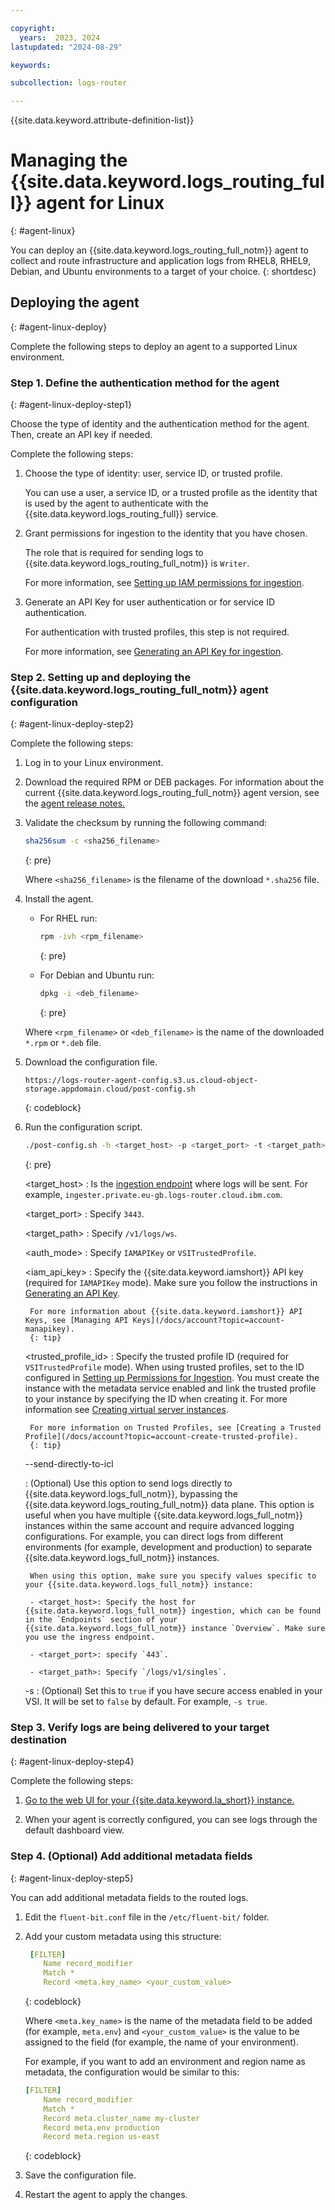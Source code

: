 ```yaml
---

copyright:
  years:  2023, 2024
lastupdated: "2024-08-29"

keywords:

subcollection: logs-router

---
```


{{site.data.keyword.attribute-definition-list}}

# Managing the {{site.data.keyword.logs_routing_full}} agent for Linux
{: #agent-linux}

You can deploy an {{site.data.keyword.logs_routing_full_notm}} agent to collect and route infrastructure and application logs from RHEL8, RHEL9, Debian, and Ubuntu environments to a target of your choice.
{: shortdesc}


## Deploying the agent
{: #agent-linux-deploy}

Complete the following steps to deploy an agent to a supported Linux environment.

### Step 1. Define the authentication method for the agent
{: #agent-linux-deploy-step1}

Choose the type of identity and the authentication method for the agent. Then, create an API key if needed.

Complete the following steps:

1. Choose the type of identity: user, service ID, or trusted profile.

    You can use a user, a service ID, or a trusted profile as the identity that is used by the agent to authenticate with the {{site.data.keyword.logs_routing_full}} service.

2. Grant permissions for ingestion to the identity that you have chosen.

    The role that is required for sending logs to {{site.data.keyword.logs_routing_full_notm}} is `Writer`.

    For more information, see [Setting up IAM permissions for ingestion](/docs/logs-router?topic=logs-router-agent-iam-permissions).

3. Generate an API Key for user authentication or for service ID authentication.

    For authentication with trusted profiles, this step is not required.

    For more information, see [Generating an API Key for ingestion](/docs/logs-router?topic=logs-router-api-key).


### Step 2. Setting up and deploying the {{site.data.keyword.logs_routing_full_notm}} agent configuration
{: #agent-linux-deploy-step2}

Complete the following steps:

1. Log in to your Linux environment.

2. Download the required RPM or DEB packages. For information about the current {{site.data.keyword.logs_routing_full_notm}} agent version, see the [agent release notes.](/docs/logs-router?topic=logs-router-release-notes-agent)

3. Validate the checksum by running the following command:

   ```sh
   sha256sum -c <sha256_filename>
   ```
   {: pre}

   Where `<sha256_filename>` is the filename of the download `*.sha256` file.

5. Install the agent.

   * For RHEL run:

     ```sh
     rpm -ivh <rpm_filename>
     ```
     {: pre}

   * For Debian and Ubuntu run:

     ```sh
     dpkg -i <deb_filename>
     ```
     {: pre}

   Where `<rpm_filename>` or `<deb_filename>` is the name of the downloaded `*.rpm` or `*.deb` file.

6. Download the configuration file.

   ```text
   https://logs-router-agent-config.s3.us.cloud-object-storage.appdomain.cloud/post-config.sh
   ```
   {: codeblock}

7. Run the configuration script.

   ```sh
   ./post-config.sh -h <target_host> -p <target_port> -t <target_path> -a <auth_mode> -k <iam_api_key> -d <trusted_profile_id> [--send-directly-to-icl] [-s <vsi_secure_access_enabled>]
   ```
   {: pre}

   <target_host>
   :   Is the [ingestion endpoint](/docs/logs-router?topic=logs-router-endpoints) where logs will be sent. For example, `ingester.private.eu-gb.logs-router.cloud.ibm.com`.

    <target_port>
    :   Specify `3443`.

    <target_path>
    :   Specify `/v1/logs/ws`.

    <auth_mode>
    :   Specify `IAMAPIKey` or `VSITrustedProfile`.

    <iam_api_key>
    :   Specify the {{site.data.keyword.iamshort}} API key (required for `IAMAPIKey` mode). Make sure you follow the instructions in [Generating an API Key](/docs/logs-router?topic=logs-router-api-key).

        For more information about {{site.data.keyword.iamshort}} API Keys, see [Managing API Keys](/docs/account?topic=account-manapikey).
        {: tip}

    <trusted_profile_id>
    :   Specify the trusted profile ID (required for `VSITrustedProfile` mode). When using trusted profiles, set to the ID configured in [Setting up Permissions for Ingestion](/docs/logs-router?topic=logs-router-agent-iam-permissions&interface=cli). You must create the instance with the metadata service enabled and link the trusted profile to your instance by specifying the ID when creating it. For more information see [Creating virtual server instances](docs/vpc?topic=vpc-creating-virtual-servers).

        For more information on Trusted Profiles, see [Creating a Trusted Profile](/docs/account?topic=account-create-trusted-profile).
        {: tip}

    --send-directly-to-icl

    :   (Optional) Use this option to send logs directly to {{site.data.keyword.logs_full_notm}}, bypassing the {{site.data.keyword.logs_routing_full_notm}} data plane. This option is useful when you have multiple {{site.data.keyword.logs_full_notm}} instances within the same account and require advanced logging configurations. For example, you can direct logs from different environments (for example, development and production) to separate {{site.data.keyword.logs_full_notm}} instances.

        When using this option, make sure you specify values specific to your {{site.data.keyword.logs_full_notm}} instance:

        - <target_host>: Specify the host for {{site.data.keyword.logs_full_notm}} ingestion, which can be found in the `Endpoints` section of your {{site.data.keyword.logs_full_notm}} instance `Overview`. Make sure you use the ingress endpoint.

        - <target_port>: specify `443`.

        - <target_path>: Specify `/logs/v1/singles`.

    -s
    :   (Optional) Set this to `true` if you have secure access enabled in your VSI. It will be set to `false` by default. For example, `-s true`.



### Step 3. Verify logs are being delivered to your target destination
{: #agent-linux-deploy-step4}

Complete the following steps:

1. [Go to the web UI for your {{site.data.keyword.la_short}} instance.](/docs/log-analysis?topic=log-analysis-launch&interface=ui)

2. When your agent is correctly configured, you can see logs through the default dashboard view.

### Step 4. (Optional) Add additional metadata fields
{: #agent-linux-deploy-step5}

You can add additional metadata fields to the routed logs.

1. Edit the `fluent-bit.conf` file in the `/etc/fluent-bit/` folder.

2. Add your custom metadata using this structure:

   ```yaml
    [FILTER]
       Name record_modifier
       Match *
       Record <meta.key_name> <your_custom_value>
   ```
   {: codeblock}

   Where `<meta.key_name>` is the name of the metadata field to be added (for example, `meta.env`) and `<your_custom_value>` is the value to be assigned to the field (for example, the name of your environment).

   For example, if you want to add an environment and region name as metadata, the configuration would be similar to this:

   ```yaml
   [FILTER]
       Name record_modifier
       Match *
       Record meta.cluster_name my-cluster
       Record meta.env production
       Record meta.region us-east
   ```
   {: codeblock}

3. Save the configuration file.

4. Restart the agent to apply the changes.

